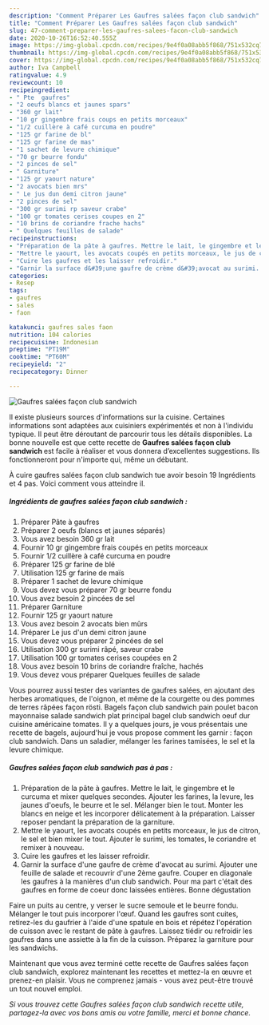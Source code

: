 ```yaml
---
description: "Comment Préparer Les Gaufres salées façon club sandwich"
title: "Comment Préparer Les Gaufres salées façon club sandwich"
slug: 47-comment-preparer-les-gaufres-salees-facon-club-sandwich
date: 2020-10-26T16:52:40.555Z
image: https://img-global.cpcdn.com/recipes/9e4f0a08abb5f868/751x532cq70/gaufres-salees-facon-club-sandwich-photo-principale-de-la-recette.jpg
thumbnail: https://img-global.cpcdn.com/recipes/9e4f0a08abb5f868/751x532cq70/gaufres-salees-facon-club-sandwich-photo-principale-de-la-recette.jpg
cover: https://img-global.cpcdn.com/recipes/9e4f0a08abb5f868/751x532cq70/gaufres-salees-facon-club-sandwich-photo-principale-de-la-recette.jpg
author: Iva Campbell
ratingvalue: 4.9
reviewcount: 10
recipeingredient:
- " Pte  gaufres"
- "2 oeufs blancs et jaunes spars"
- "360 gr lait"
- "10 gr gingembre frais coups en petits morceaux"
- "1/2 cuillère à café curcuma en poudre"
- "125 gr farine de bl"
- "125 gr farine de mas"
- "1 sachet de levure chimique"
- "70 gr beurre fondu"
- "2 pinces de sel"
- " Garniture"
- "125 gr yaourt nature"
- "2 avocats bien mrs"
- " Le jus dun demi citron jaune"
- "2 pinces de sel"
- "300 gr surimi rp saveur crabe"
- "100 gr tomates cerises coupes en 2"
- "10 brins de coriandre frache hachs"
- " Quelques feuilles de salade"
recipeinstructions:
- "Préparation de la pâte à gaufres. Mettre le lait, le gingembre et le curcuma et mixer quelques secondes. Ajouter les farines, la levure, les jaunes d&#39;oeufs, le beurre et le sel. Mélanger bien le tout. Monter les blancs en neige et les incorporer délicatement à la préparation. Laisser reposer pendant la préparation de la garniture."
- "Mettre le yaourt, les avocats coupés en petits morceaux, le jus de citron, le sel et bien mixer le tout. Ajouter le surimi, les tomates, le coriandre et remixer à nouveau."
- "Cuire les gaufres et les laisser refroidir."
- "Garnir la surface d&#39;une gaufre de crème d&#39;avocat au surimi. Ajouter une feuille de salade et recouvrir d&#39;une 2ème gaufre. Couper en diagonale les gaufres à la manières d&#39;un club sandwich. Pour ma part c&#39;était des gaufres en forme de coeur donc laissées entières. Bonne dégustation"
categories:
- Resep
tags:
- gaufres
- sales
- faon

katakunci: gaufres sales faon 
nutrition: 104 calories
recipecuisine: Indonesian
preptime: "PT19M"
cooktime: "PT60M"
recipeyield: "2"
recipecategory: Dinner

---
```



![Gaufres salées façon club sandwich](https://img-global.cpcdn.com/recipes/9e4f0a08abb5f868/751x532cq70/gaufres-salees-facon-club-sandwich-photo-principale-de-la-recette.jpg)

Il existe plusieurs sources d'informations sur la cuisine. Certaines informations sont adaptées aux cuisiniers expérimentés et non à l'individu typique. Il peut être déroutant de parcourir tous les détails disponibles. La bonne nouvelle est que cette recette de <strong> Gaufres salées façon club sandwich </strong> est facile à réaliser et vous donnera d’excellentes suggestions. Ils fonctionneront pour n'importe qui, même un débutant.

<!--inarticleads1-->

À cuire gaufres salées façon club sandwich tue avoir besoin 19 Ingrédients et 4 pas. Voici comment vous atteindre il.

##### Ingrédients de gaufres salées façon club sandwich :

1. Préparer  Pâte à gaufres
1. Préparer 2 oeufs (blancs et jaunes séparés)
1. Vous avez besoin 360 gr lait
1. Fournir 10 gr gingembre frais coupés en petits morceaux
1. Fournir 1/2 cuillère à café curcuma en poudre
1. Préparer 125 gr farine de blé
1. Utilisation 125 gr farine de maïs
1. Préparer 1 sachet de levure chimique
1. Vous devez vous préparer 70 gr beurre fondu
1. Vous avez besoin 2 pincées de sel
1. Préparer  Garniture
1. Fournir 125 gr yaourt nature
1. Vous avez besoin 2 avocats bien mûrs
1. Préparer  Le jus d&#39;un demi citron jaune
1. Vous devez vous préparer 2 pincées de sel
1. Utilisation 300 gr surimi râpé, saveur crabe
1. Utilisation 100 gr tomates cerises coupées en 2
1. Vous avez besoin 10 brins de coriandre fraîche, hachés
1. Vous devez vous préparer  Quelques feuilles de salade


Vous pourrez aussi tester des variantes de gaufres salées, en ajoutant des herbes aromatiques, de l&#39;oignon, et même de la courgette ou des pommes de terres râpées façon rösti. Bagels façon club sandwich pain poulet bacon mayonnaise salade sandwich plat principal bagel club sandwich oeuf dur cuisine américaine tomates. Il y a quelques jours, je vous présentais une recette de bagels, aujourd&#39;hui je vous propose comment les garnir : façon club sandwich. Dans un saladier, mélanger les farines tamisées, le sel et la levure chimique. 

<!--inarticleads2-->

##### Gaufres salées façon club sandwich pas à pas :

1. Préparation de la pâte à gaufres. Mettre le lait, le gingembre et le curcuma et mixer quelques secondes. Ajouter les farines, la levure, les jaunes d&#39;oeufs, le beurre et le sel. Mélanger bien le tout. Monter les blancs en neige et les incorporer délicatement à la préparation. Laisser reposer pendant la préparation de la garniture.
1. Mettre le yaourt, les avocats coupés en petits morceaux, le jus de citron, le sel et bien mixer le tout. Ajouter le surimi, les tomates, le coriandre et remixer à nouveau.
1. Cuire les gaufres et les laisser refroidir.
1. Garnir la surface d&#39;une gaufre de crème d&#39;avocat au surimi. Ajouter une feuille de salade et recouvrir d&#39;une 2ème gaufre. Couper en diagonale les gaufres à la manières d&#39;un club sandwich. Pour ma part c&#39;était des gaufres en forme de coeur donc laissées entières. Bonne dégustation


Faire un puits au centre, y verser le sucre semoule et le beurre fondu. Mélanger le tout puis incorporer l&#39;œuf. Quand les gaufres sont cuites, retirez-les du gaufrier à l&#39;aide d&#39;une spatule en bois et répétez l&#39;opération de cuisson avec le restant de pâte à gaufres. Laissez tiédir ou refroidir les gaufres dans une assiette à la fin de la cuisson. Préparez la garniture pour les sandwichs. 

<!--inarticleads1-->

<p>
Maintenant que vous avez terminé cette recette de Gaufres salées façon club sandwich, explorez maintenant les recettes et mettez-la en œuvre et prenez-en plaisir. Vous ne comprenez jamais - vous avez peut-être trouvé un tout nouvel emploi.
</p>

<p>
<i>Si vous trouvez cette Gaufres salées façon club sandwich recette utile, partagez-la avec vos bons amis ou votre famille, merci et bonne chance.</i>
</p>
